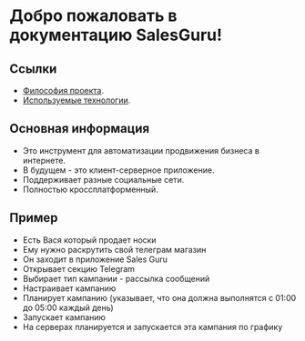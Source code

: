 # Добро пожаловать в документацию SalesGuru!

## Ссылки

* [Философия проекта](philosophy.md).
* [Используемые технологии](technologies.md).

## Основная информация

- Это инструмент для автоматизации продвижения бизнеса в интернете.
- В будущем - это клиент-серверное приложение.
- Поддерживает разные социальные сети.
- Полностью кроссплатформенный.

## Пример

- Есть Вася который продает носки
- Ему нужно раскрутить свой телеграм магазин
- Он заходит в приложение Sales Guru
- Открывает секцию Telegram
- Выбирает тип кампании - рассылка сообщений
- Настраивает кампанию
- Планирует кампанию (указывает, что она должна выполнятся с 01:00 до 05:00 каждый день)
- Запускает кампанию
- На серверах планируется и запускается эта кампания по графику
